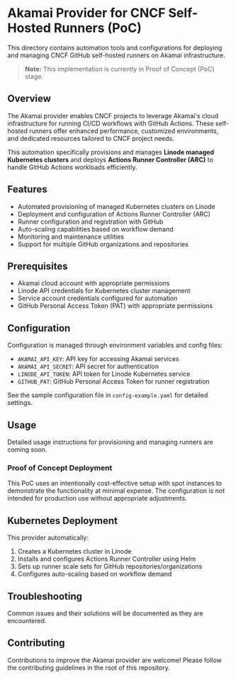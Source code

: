 # Akamai Provider for CNCF Self-Hosted Runners (PoC)

This directory contains automation tools and configurations for deploying and managing CNCF GitHub self-hosted runners on Akamai infrastructure.

> **Note:** This implementation is currently in Proof of Concept (PoC) stage.

## Overview

The Akamai provider enables CNCF projects to leverage Akamai's cloud infrastructure for running CI/CD workflows with GitHub Actions. These self-hosted runners offer enhanced performance, customized environments, and dedicated resources tailored to CNCF project needs.

This automation specifically provisions and manages **Linode managed Kubernetes clusters** and deploys **Actions Runner Controller (ARC)** to handle GitHub Actions workloads efficiently.

## Features

- Automated provisioning of managed Kubernetes clusters on Linode
- Deployment and configuration of Actions Runner Controller (ARC)
- Runner configuration and registration with GitHub
- Auto-scaling capabilities based on workflow demand
- Monitoring and maintenance utilities
- Support for multiple GitHub organizations and repositories

## Prerequisites

- Akamai cloud account with appropriate permissions
- Linode API credentials for Kubernetes cluster management
- Service account credentials configured for automation
- GitHub Personal Access Token (PAT) with appropriate permissions

## Configuration

Configuration is managed through environment variables and config files:

- `AKAMAI_API_KEY`: API key for accessing Akamai services
- `AKAMAI_API_SECRET`: API secret for authentication
- `LINODE_API_TOKEN`: API token for Linode Kubernetes service
- `GITHUB_PAT`: GitHub Personal Access Token for runner registration

See the sample configuration file in `config-example.yaml` for detailed settings.

## Usage

Detailed usage instructions for provisioning and managing runners are coming soon.

### Proof of Concept Deployment

This PoC uses an intentionally cost-effective setup with spot instances to demonstrate the functionality at minimal expense. The configuration is not intended for production use without appropriate adjustments.

## Kubernetes Deployment

This provider automatically:
1. Creates a Kubernetes cluster in Linode
2. Installs and configures Actions Runner Controller using Helm
3. Sets up runner scale sets for GitHub repositories/organizations
4. Configures auto-scaling based on workflow demand

## Troubleshooting

Common issues and their solutions will be documented as they are encountered.

## Contributing

Contributions to improve the Akamai provider are welcome! Please follow the contributing guidelines in the root of this repository.
